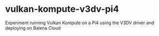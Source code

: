 # vulkan-kompute-v3dv-pi4
Experiment running Vulkan Kompute on a Pi4 using the V3DV driver and deploying on Balena Cloud
